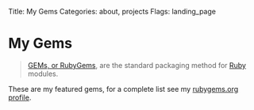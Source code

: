 Title: My Gems
Categories: about, projects
Flags: landing_page

# My Gems

> [GEMs, or RubyGems](http://rubygems.org), are the standard packaging method for [Ruby](/ruby) modules.

These are my featured gems, for a complete list see my [rubygems.org profile](https://rubygems.org/profiles/jmervine).
